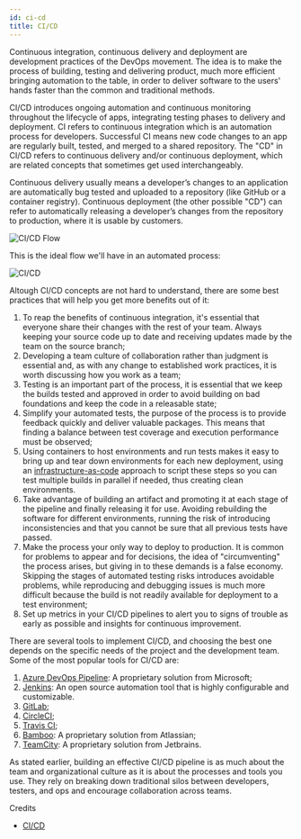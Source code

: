 ```yaml
---
id: ci-cd
title: CI/CD
---
```


Continuous integration, continuous delivery and deployment are development practices of the DevOps movement. The idea is to make the process of building, testing and delivering product, much more efficient bringing automation to the table, in order to deliver software to the users' hands faster than the common and traditional methods.

CI/CD introduces ongoing automation and continuous monitoring throughout the lifecycle of apps, integrating testing phases to delivery and deployment. CI refers to continuous integration which is an automation process for developers. Successful CI means new code changes to an app are regularly built, tested, and merged to a shared repository. The "CD" in CI/CD refers to continuous delivery and/or continuous deployment, which are related concepts that sometimes get used interchangeably.

Continuous delivery usually means a developer’s changes to an application are automatically bug tested and uploaded to a repository (like GitHub or a container registry). Continuous deployment (the other possible "CD") can refer to automatically releasing a developer’s changes from the repository to production, where it is usable by customers.

![CI/CD Flow](/img/docs/best-practices/ci-cd-flow-desktop.png)

This is the ideal flow we'll have in an automated process:

![CI/CD](/img/docs/best-practices/CI-CD.png)

Altough CI/CD concepts are not hard to understand, there are some best practices that will help you get more benefits out of it:

1. To reap the benefits of continuous integration, it's essential that everyone share their changes with the rest of your team. Always keeping your source code up to date and receiving updates made by the team on the source branch;
2. Developing a team culture of collaboration rather than judgment is essential and, as with any change to established work practices, it is worth discussing how you work as a team;
3. Testing is an important part of the process, it is essential that we keep the builds tested and approved in order to avoid building on bad foundations and keep the code in a releasable state;
4. Simplify your automated tests, the purpose of the process is to provide feedback quickly and deliver valuable packages. This means that finding a balance between test coverage and execution performance must be observed;
5. Using containers to host environments and run tests makes it easy to bring up and tear down environments for each new deployment, using an [infrastructure-as-code](https://www.redhat.com/en/topics/automation/what-is-infrastructure-as-code-iac) approach to script these steps so you can test multiple builds in parallel if needed, thus creating clean environments.
6. Take advantage of building an artifact and promoting it at each stage of the pipeline and finally releasing it for use. Avoiding rebuilding the software for different environments, running the risk of introducing inconsistencies and that you cannot be sure that all previous tests have passed.
7. Make the process your only way to deploy to production. It is common for problems to appear and for decisions, the idea of "circumventing" the process arises, but giving in to these demands is a false economy. Skipping the stages of automated testing risks introduces avoidable problems, while reproducing and debugging issues is much more difficult because the build is not readily available for deployment to a test environment;
8. Set up metrics in your CI/CD pipelines to alert you to signs of trouble as early as possible and insights for continuous improvement.

There are several tools to implement CI/CD, and choosing the best one depends on the specific needs of the project and the development team. Some of the most popular tools for CI/CD are:

1. [Azure DevOps Pipeline](https://azure.microsoft.com/pt-br/products/devops/pipelines): A proprietary solution from Microsoft;
2. [Jenkins](https://www.jenkins.io): An open source automation tool that is highly configurable and customizable.
3. [GitLab](https://about.gitlab.com);
4. [CircleCI](https://circleci.com);
5. [Travis CI](https://www.travis-ci.com);
6. [Bamboo](https://www.atlassian.com/br/software/bamboo): A proprietary solution from Atlassian;
7. [TeamCity](https://www.jetbrains.com/teamcity/): A proprietary solution from Jetbrains.

As stated earlier, building an effective CI/CD pipeline is as much about the team and organizational culture as it is about the processes and tools you use. They rely on breaking down traditional silos between developers, testers, and ops and encourage collaboration across teams.

Credits
- [CI/CD](https://www.redhat.com/en/topics/devops/what-is-ci-cd)